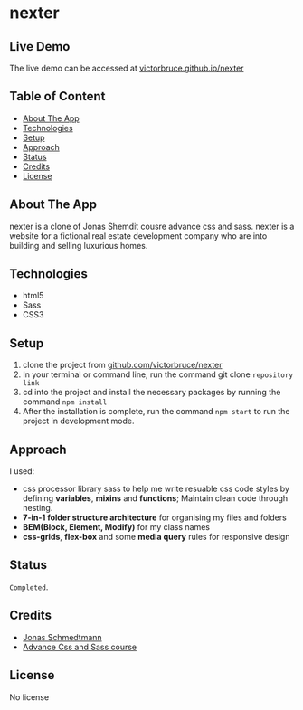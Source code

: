 # nexter

## Live Demo

The live demo can be accessed at [victorbruce.github.io/nexter](https://victorbruce.github.io/nexter/)


## Table of Content
- [About The App](#about-the-app)
- [Technologies](#technologies)
- [Setup](#setup)
- [Approach](#approach)
- [Status](#status)
- [Credits](#credits)
- [License](#license)

## About The App

nexter is a clone of Jonas Shemdit cousre advance css and sass. nexter is a website for a fictional real estate development company who are into building and selling luxurious homes.

## Technologies

- html5
- Sass
- CSS3

## Setup

1. clone the project from [github.com/victorbruce/nexter](https://github.com/victorbruce/nexter)
2. In your terminal or command line, run the command git clone `repository link`
3. cd into the project and install the necessary packages by running the command `npm install`
4. After the installation is complete, run the command `npm start` to run the project in development mode.

## Approach

I used: 
- css processor library sass to help me write resuable css code styles by defining **variables**, **mixins** and **functions**; Maintain clean code through nesting.
- **7-in-1 folder structure architecture** for organising my files and folders
- **BEM(Block, Element, Modify)** for my class names
- **css-grids**, **flex-box** and some **media query** rules for responsive design

## Status

`Completed`.

## Credits

- [Jonas Schmedtmann](https://github.com/jonasschmedtmann)
- [Advance Css and Sass course](https://www.udemy.com/course/advanced-css-and-sass/)

## License

No license
